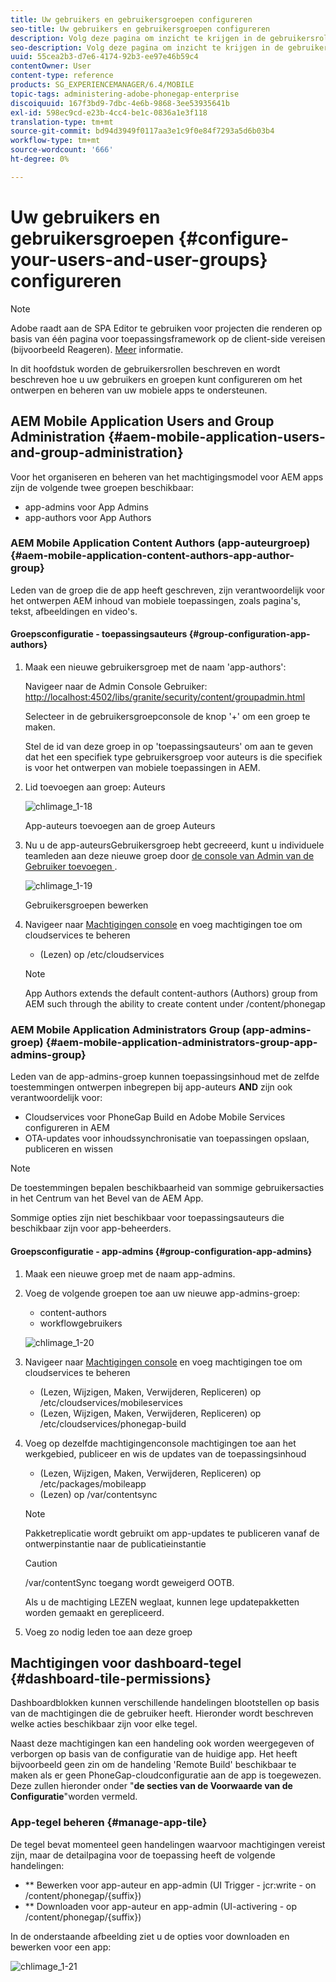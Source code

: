 ```yaml
---
title: Uw gebruikers en gebruikersgroepen configureren
seo-title: Uw gebruikers en gebruikersgroepen configureren
description: Volg deze pagina om inzicht te krijgen in de gebruikersrollen en hoe u uw gebruikers en groepen configureert voor ondersteuning van het ontwerpen en beheren van uw mobiele apps.
seo-description: Volg deze pagina om inzicht te krijgen in de gebruikersrollen en hoe u uw gebruikers en groepen configureert voor ondersteuning van het ontwerpen en beheren van uw mobiele apps.
uuid: 55cea2b3-d7e6-4174-92b3-ee97e46b59c4
contentOwner: User
content-type: reference
products: SG_EXPERIENCEMANAGER/6.4/MOBILE
topic-tags: administering-adobe-phonegap-enterprise
discoiquuid: 167f3bd9-7dbc-4e6b-9868-3ee53935641b
exl-id: 598ec9cd-e23b-4cc4-be1c-0836a1e3f118
translation-type: tm+mt
source-git-commit: bd94d3949f0117aa3e1c9f0e84f7293a5d6b03b4
workflow-type: tm+mt
source-wordcount: '666'
ht-degree: 0%

---
```


# Uw gebruikers en gebruikersgroepen {#configure-your-users-and-user-groups} configureren

>[!NOTE]
>
>Adobe raadt aan de SPA Editor te gebruiken voor projecten die renderen op basis van één pagina voor toepassingsframework op de client-side vereisen (bijvoorbeeld Reageren). [Meer](/help/sites-developing/spa-overview.md) informatie.

In dit hoofdstuk worden de gebruikersrollen beschreven en wordt beschreven hoe u uw gebruikers en groepen kunt configureren om het ontwerpen en beheren van uw mobiele apps te ondersteunen.

## AEM Mobile Application Users and Group Administration {#aem-mobile-application-users-and-group-administration}

Voor het organiseren en beheren van het machtigingsmodel voor AEM apps zijn de volgende twee groepen beschikbaar:

* app-admins voor App Admins
* app-authors voor App Authors

### AEM Mobile Application Content Authors (app-auteurgroep) {#aem-mobile-application-content-authors-app-author-group}

Leden van de groep die de app heeft geschreven, zijn verantwoordelijk voor het ontwerpen AEM inhoud van mobiele toepassingen, zoals pagina&#39;s, tekst, afbeeldingen en video&#39;s.

#### Groepsconfiguratie - toepassingsauteurs {#group-configuration-app-authors}

1. Maak een nieuwe gebruikersgroep met de naam &#39;app-authors&#39;:

   Navigeer naar de Admin Console Gebruiker: [http://localhost:4502/libs/granite/security/content/groupadmin.html](http://localhost:4502/libs/granite/security/content/groupadmin.html)

   Selecteer in de gebruikersgroepconsole de knop &#39;+&#39; om een groep te maken.

   Stel de id van deze groep in op &#39;toepassingsauteurs&#39; om aan te geven dat het een specifiek type gebruikersgroep voor auteurs is die specifiek is voor het ontwerpen van mobiele toepassingen in AEM.

1. Lid toevoegen aan groep: Auteurs

   ![chlimage_1-18](assets/chlimage_1-18.png)

   App-auteurs toevoegen aan de groep Auteurs

1. Nu u de app-auteursGebruikersgroep hebt gecreeerd, kunt u individuele teamleden aan deze nieuwe groep door [de console van Admin van de Gebruiker toevoegen ](http://localhost:4502/libs/granite/security/content/useradmin.md).

   ![chlimage_1-19](assets/chlimage_1-19.png)

   Gebruikersgroepen bewerken

1. Navigeer naar [Machtigingen console](http://localhost:4502/useradmin) en voeg machtigingen toe om cloudservices te beheren

   * (Lezen) op /etc/cloudservices
   >[!NOTE]
   >
   >App Authors extends the default content-authors (Authors) group from AEM such through the ability to create content under /content/phonegap

### AEM Mobile Application Administrators Group (app-admins-groep) {#aem-mobile-application-administrators-group-app-admins-group}

Leden van de app-admins-groep kunnen toepassingsinhoud met de zelfde toestemmingen ontwerpen inbegrepen bij app-auteurs **AND** zijn ook verantwoordelijk voor:

* Cloudservices voor PhoneGap Build en Adobe Mobile Services configureren in AEM
* OTA-updates voor inhoudssynchronisatie van toepassingen opslaan, publiceren en wissen

>[!NOTE]
>
>De toestemmingen bepalen beschikbaarheid van sommige gebruikersacties in het Centrum van het Bevel van de AEM App.
>
>Sommige opties zijn niet beschikbaar voor toepassingsauteurs die beschikbaar zijn voor app-beheerders.

#### Groepsconfiguratie - app-admins {#group-configuration-app-admins}

1. Maak een nieuwe groep met de naam app-admins.
1. Voeg de volgende groepen toe aan uw nieuwe app-admins-groep:

   * content-authors
   * workflowgebruikers

   ![chlimage_1-20](assets/chlimage_1-20.png)

1. Navigeer naar [Machtigingen console](http://localhost:4502/useradmin) en voeg machtigingen toe om cloudservices te beheren

   * (Lezen, Wijzigen, Maken, Verwijderen, Repliceren) op /etc/cloudservices/mobileservices
   * (Lezen, Wijzigen, Maken, Verwijderen, Repliceren) op /etc/cloudservices/phonegap-build

1. Voeg op dezelfde machtigingenconsole machtigingen toe aan het werkgebied, publiceer en wis de updates van de toepassingsinhoud

   * (Lezen, Wijzigen, Maken, Verwijderen, Repliceren) op /etc/packages/mobileapp
   * (Lezen) op /var/contentsync

   >[!NOTE]
   >
   >Pakketreplicatie wordt gebruikt om app-updates te publiceren vanaf de ontwerpinstantie naar de publicatieinstantie

   >[!CAUTION]
   >
   >/var/contentSync toegang wordt geweigerd OOTB.
   >
   >Als u de machtiging LEZEN weglaat, kunnen lege updatepakketten worden gemaakt en gerepliceerd.

1. Voeg zo nodig leden toe aan deze groep

## Machtigingen voor dashboard-tegel {#dashboard-tile-permissions}

Dashboardblokken kunnen verschillende handelingen blootstellen op basis van de machtigingen die de gebruiker heeft. Hieronder wordt beschreven welke acties beschikbaar zijn voor elke tegel.

Naast deze machtigingen kan een handeling ook worden weergegeven of verborgen op basis van de configuratie van de huidige app. Het heeft bijvoorbeeld geen zin om de handeling &#39;Remote Build&#39; beschikbaar te maken als er geen PhoneGap-cloudconfiguratie aan de app is toegewezen. Deze zullen hieronder onder &quot;**de secties van de Voorwaarde van de Configuratie**&quot;worden vermeld.

### App-tegel beheren {#manage-app-tile}

De tegel bevat momenteel geen handelingen waarvoor machtigingen vereist zijn, maar de detailpagina voor de toepassing heeft de volgende handelingen:

* ** Bewerken voor app-auteur en app-admin (UI Trigger - jcr:write - on /content/phonegap/{suffix})
* ** Downloaden voor app-auteur en app-admin (UI-activering - op /content/phonegap/{suffix})

In de onderstaande afbeelding ziet u de opties voor downloaden en bewerken voor een app:

![chlimage_1-21](assets/chlimage_1-21.png)
